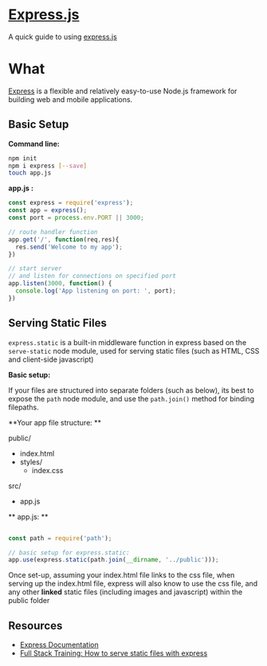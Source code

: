 # [Express.js](http://expressjs.com/)
A quick guide to using [express.js](http://expressjs.com/)

# What
[Express](http://expressjs.com/) is a flexible and relatively easy-to-use Node.js framework for building web and mobile applications.


Basic Setup
---

**Command line:**

```bash
npm init
npm i express [--save]
touch app.js
```

**app.js :**

```js
const express = require('express');
const app = express();
const port = process.env.PORT || 3000;

// route handler function
app.get('/', function(req,res){
  res.send('Welcome to my app');
})

// start server
// and listen for connections on specified port
app.listen(3000, function() {
  console.log('App listening on port: ', port);
})

```

Serving Static Files
---

``` express.static ``` is a built-in middleware function in express based on the ``` serve-static ``` node module, used for serving static files (such as HTML, CSS and client-side javascript)

**Basic setup:**

If your files are structured into separate folders (such as below), its best to expose the ``` path ``` node module, and use the ``` path.join() ``` method for binding filepaths.

**Your app file structure: **

public/

  - index.html
  - styles/
    - index.css


src/

  - app.js


** app.js: **
```js

const path = require('path');

// basic setup for express.static:
app.use(express.static(path.join(__dirname, '../public')));

```

Once set-up, assuming your index.html file links to the css file, when serving up the index.html file, express will also know to use the css file, and any other **linked** static files (including images and javascript) within the public folder


Resources
---
- [Express Documentation](http://expressjs.com/)
- [Full Stack Training: How to serve static files with express](http://www.fullstacktraining.com/articles/how-to-serve-static-files-with-express)
